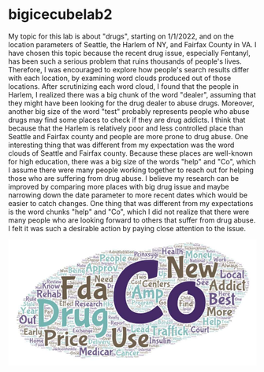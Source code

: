 # bigicecubelab2
 My topic for this lab is about "drugs", starting on 1/1/2022, and on the location parameters of Seattle, the Harlem of NY, and Fairfax County in VA. I have chosen this topic because the recent drug issue, especially Fentanyl, has been such a serious problem that ruins thousands of people's lives. Therefore, I was encouraged to explore how people's search results differ with each location, by examining word clouds produced out of those locations. After scrutinizing each word cloud, I found that the people in Harlem, I realized there was a big chunk of the word "dealer", assuming that they might have been looking for the drug dealer to abuse drugs. Moreover, another big size of the word "test" probably represents people who abuse drugs may find some places to check if they are drug addicts. I think that because that the Harlem is relatively poor and less controlled place than Seattle and Fairfax county and people are more prone to drug abuse. One interesting thing that was different from my expectation was the word clouds of Seattle and Fairfax county. Because these places are well-known for high education, there was a big size of the words "help" and "Co", which I assume there were many people working together to reach out for helping those who are suffering from drug abuse. 
I believe my research can be improved by comparing more places with big drug issue and maybe narrowing down the date parameter
to more recent dates which would be easier to catch changes.
One thing that was different from my expectations is the word chunks "help" and "Co", which I did not realize that there were many people who are looking forward to others that suffer from drug abuse. I felt it was such a desirable action by paying close attention to the issue.

![word cloud](img\fairfax.PNG)
